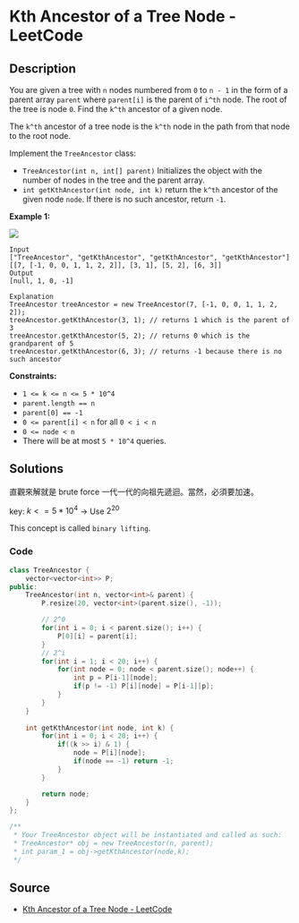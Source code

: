 # Kth Ancestor of a Tree Node - LeetCode

## Description

You are given a tree with `n` nodes numbered from `0` to `n - 1` in the form of a parent array `parent` where `parent[i]` is the parent of `i^th` node. The root of the tree is node `0`. Find the `k^th` ancestor of a given node.

The `k^th` ancestor of a tree node is the `k^th` node in the path from that node to the root node.

Implement the `TreeAncestor` class:

-   `TreeAncestor(int n, int[] parent)` Initializes the object with the number of nodes in the tree and the parent array.
-   `int getKthAncestor(int node, int k)` return the `k^th` ancestor of the given node `node`. If there is no such ancestor, return `-1`.

**Example 1:**

![](https://assets.leetcode.com/uploads/2019/08/28/1528_ex1.png)

```
Input
["TreeAncestor", "getKthAncestor", "getKthAncestor", "getKthAncestor"]
[[7, [-1, 0, 0, 1, 1, 2, 2]], [3, 1], [5, 2], [6, 3]]
Output
[null, 1, 0, -1]

Explanation
TreeAncestor treeAncestor = new TreeAncestor(7, [-1, 0, 0, 1, 1, 2, 2]);
treeAncestor.getKthAncestor(3, 1); // returns 1 which is the parent of 3
treeAncestor.getKthAncestor(5, 2); // returns 0 which is the grandparent of 5
treeAncestor.getKthAncestor(6, 3); // returns -1 because there is no such ancestor
```

**Constraints:**

-   `1 <= k <= n <= 5 * 10^4`
-   `parent.length == n`
-   `parent[0] == -1`
-   `0 <= parent[i] < n` for all `0 < i < n`
-   `0 <= node < n`
-   There will be at most `5 * 10^4` queries.

## Solutions 

直觀來解就是 brute force 一代一代的向祖先遞迴。當然，必須要加速。

key: $k <= 5 * 10^4$ -> Use $2^{20}$

This concept is called `binary lifting`.

### Code

```cpp
class TreeAncestor {
    vector<vector<int>> P;
public:
    TreeAncestor(int n, vector<int>& parent) {
        P.resize(20, vector<int>(parent.size(), -1));

        // 2^0
        for(int i = 0; i < parent.size(); i++) {
            P[0][i] = parent[i];
        }
        // 2^i
        for(int i = 1; i < 20; i++) {
            for(int node = 0; node < parent.size(); node++) {
                int p = P[i-1][node];
                if(p != -1) P[i][node] = P[i-1][p];
            }
        }
    }
    
    int getKthAncestor(int node, int k) {
        for(int i = 0; i < 20; i++) {
            if((k >> i) & 1) {
                node = P[i][node];
                if(node == -1) return -1;
            }
        }

        return node;
    }
};

/**
 * Your TreeAncestor object will be instantiated and called as such:
 * TreeAncestor* obj = new TreeAncestor(n, parent);
 * int param_1 = obj->getKthAncestor(node,k);
 */
```

## Source
- [Kth Ancestor of a Tree Node - LeetCode](https://leetcode.com/problems/kth-ancestor-of-a-tree-node/)